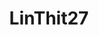 ---
title: LinThit27
github: https://github.com/LinThit27
mode: dark
transition: 3s
archetype:
- Stats and Metrics
---